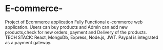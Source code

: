 # E-commerce-
Project of Ecommerce application
Fully Functional e-commerce web application.
Users can buy products and Admin can add new products,check for new orders ,payment and Delivery of the products.
TECH STACK: React, MongoDb, Express, Node.js, JWT.
Paypal is integrated as a payment gateway.


